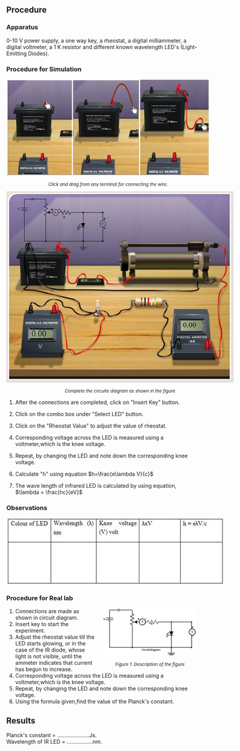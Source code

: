 ## Procedure

### Apparatus
 

0-10 V  power supply, a one way key, a rheostat, a digital milliammeter, a digital voltmeter, a 1 K resistor and different known wavelength LED's (Light-Emitting Diodes).

###  Procedure for Simulation



<div style="display: block; margin-left: auto; margin-right: auto; text-align: center; width: fit-content;"><img src="./images/figure2.jpg" alt="Figure 2" style="max-width: 600px; height: auto;"><p style="text-align: center; font-size: smaller; font-style: italic;">Click and drag from any terminal for connecting the wire.</p></div>

<div style="display: block; margin-left: auto; margin-right: auto; text-align: center; width: fit-content;"><img src="./images/figure3.jpg" alt="Figure 2" style="max-width: 600px; height: auto;"><p style="text-align: center; font-size: smaller; font-style: italic;">Complete the circuite diagram as shown in the figure</p></div>


1. After the connections are completed, click on "Insert Key" button.
2. Click on the combo box under "Select LED" button.
3. Click on the "Rheostat Value" to adjust the value of rheostat.
4. Corresponding voltage across the LED is measured using a voltmeter,which is the knee voltage.
5. Repeat, by changing the LED and note down the corresponding knee voltage.

6. Calculate "h" using equation $h=\frac{e\lambda V}{c}$

7. The wave length of infrared LED is calculated by using equation, $\lambda = \frac{hc}{eV}$

### Observations

<div style="display: block; margin-left: auto; margin-right: auto; text-align: center; width: fit-content;"><img src="./images/figure4.jpg" alt="Figure 4" style="max-width: 600px; height: auto;"><p style="text-align: center; font-size: smaller; font-style: italic;"></p></div>

### Procedure for Real lab

<div style="float: right; margin-left: 20px;"> <img src="./images/figure5.jpg" alt="Figure 5" style="max-width: 250px; height: auto;"> <p style="text-align: center; font-size: smaller; font-style: italic;">Figure 1: Description of the figure</p> </div>

<ol>
    <li>Connections are made as shown in circuit diagram.</li>
    <li>Insert key to start the experiment.</li>
    <li>Adjust the rheostat value till the LED starts glowing, or in the case of the IR diode, whose light is not visible, until the ammeter indicates that current has begun to increase.</li>
    <li>Corresponding voltage across the LED is measured using a voltmeter,which is the knee voltage.</li>
    <li>Repeat, by changing the LED and note down the corresponding knee voltage.</li>
    <li>Using the formula given,find the value of the Planck's constant.</li>
</ol>

##  Results

Planck's constant = .....................Js.<br>
Wavelength of IR LED    = .................nm.
